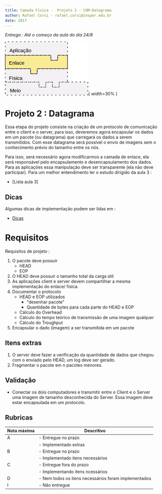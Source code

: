 ```yaml
---
title: Camada Física -  Projeto 2 - COM-Datagrama 
author: Rafael Corsi - rafael.corsi@insper.edu.br
date: 2017
---
```


*Entrega : Até o começo da aula do dia 24/8*

![Etapa Atual](doc/etapaAtualPilhaEnlace.png){ width=30% }

# Projeto 2 : Datagrama

Essa etapa do projeto consiste na criação de um protocolo de comunicação entre o client e o server, para isso, deveremos agora encapsular os dados em um pacote (ou datagrama) que carregará os dados a serem transmitidos. Com esse datagrama será possível o envio de imagens sem o conhecimento prévio do tamanho entre os nós.

Para isso, será necessário agora modificarmos a camada de enlace, ela será responsável pelo encapsulamento e desencapsulamento dos dados. Para as aplicações essa manipulação deve ser transparente (ela não deve participar). Para um melhor entendimento ler o estudo dirigido da aula 3 :

- [Lista aula 3]

## Dicas

Algumas dicas de implementação podem ser lidas em : 
 
- [Dicas]()
  
# Requisitos

Requisitos de projeto :

1. O pacote deve possuir
    - HEAD
    - EOP
1. O HEAD deve possuir o tamanho total da carga útil
1. As aplicações client e server devem compartilhar a mesma implementação do enlace/ fisica.
1. Documentar o protocolo
    - HEAD e EOP utilizados
         - "desenhar pacote"
         - Quantidade de bytes para cada parte do HEAD e EOP
    - Cálculo do Overhead 
    - Cálculo do tempo teórico de transmissão de uma imagem qualquer
    - Cálculo do Troughput
1. Encapsular o dado (imagem) a ser transmitida em um pacote

## Itens extras

1. O server deve fazer a verificação da quantidade de dados que chegou com o enviado pelo HEAD, um log deve ser gerado.
1. Fragmentar o pacote em n pacotes menores.

## Validação

- Conectar os dois computadores e transmitir entre o Client e o Server uma imagem de tamanho desconhecida do Server. Essa imagem deve estar encapsulada em um protocolo.

## Rubricas

| Nota máxima | Descritivo                                           |
|-------------|------------------------------------------------------|
| A           | - Entregue no prazo                                  |
|             | - Implementado extras                                |
| B           | - Entregue no prazo                                  |
|             | - Implementado itens necessários                     |
| C           | - Entregue fora do prazo                             |
|             | - Implementando itens ncessários                     |
| D           | - Nem todos os itens necessários foram implementados |
| I           | - Não entregue                                       |



